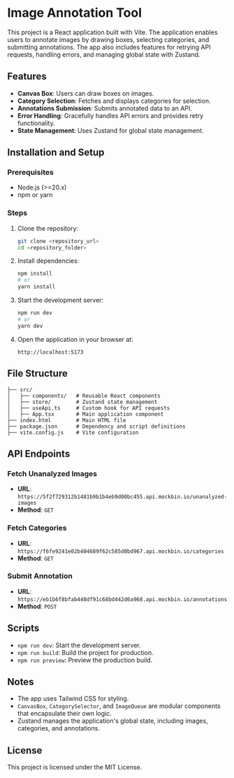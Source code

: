 # Image Annotation Tool

This project is a React application built with Vite. The application enables users to annotate images by drawing boxes, selecting categories, and submitting annotations. The app also includes features for retrying API requests, handling errors, and managing global state with Zustand.

## Features

- **Canvas Box**: Users can draw boxes on images.
- **Category Selection**: Fetches and displays categories for selection.
- **Annotations Submission**: Submits annotated data to an API.
- **Error Handling**: Gracefully handles API errors and provides retry functionality.
- **State Management**: Uses Zustand for global state management.

## Installation and Setup

### Prerequisites

- Node.js (>=20.x)
- npm or yarn

### Steps

1. Clone the repository:

   ```bash
   git clone <repository_url>
   cd <repository_folder>
   ```

2. Install dependencies:

   ```bash
   npm install
   # or
   yarn install
   ```

3. Start the development server:

   ```bash
   npm run dev
   # or
   yarn dev
   ```

4. Open the application in your browser at:
   ```
   http://localhost:5173
   ```

## File Structure

```
├── src/
│   ├── components/   # Reusable React components
│   ├── store/        # Zustand state management
│   ├── useApi.ts     # Custom hook for API requests
│   ├── App.tsx       # Main application component
├── index.html        # Main HTML file
├── package.json      # Dependency and script definitions
├── vite.config.js    # Vite configuration
```

## API Endpoints

### Fetch Unanalyzed Images

- **URL**: `https://5f2f729312b1481b9b1b4eb9d00bc455.api.mockbin.io/unanalyzed-images`
- **Method**: `GET`

### Fetch Categories

- **URL**: `https://f6fe9241e02b404689f62c585d0bd967.api.mockbin.io/categories`
- **Method**: `GET`

### Submit Annotation

- **URL**: `https://eb1b6f8bfab448df91c68bd442d6a968.api.mockbin.io/annotations`
- **Method**: `POST`

## Scripts

- `npm run dev`: Start the development server.
- `npm run build`: Build the project for production.
- `npm run preview`: Preview the production build.

## Notes

- The app uses Tailwind CSS for styling.
- `CanvasBox`, `CategorySelector`, and `ImageQueue` are modular components that encapsulate their own logic.
- Zustand manages the application's global state, including images, categories, and annotations.

## License

This project is licensed under the MIT License.
